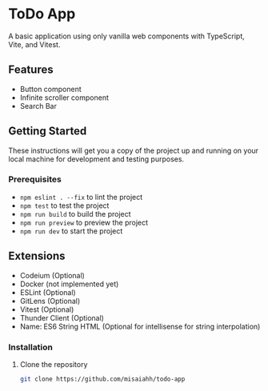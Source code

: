 # ToDo App

A basic application using only vanilla web components with TypeScript, Vite, and Vitest.

## Features

- Button component
- Infinite scroller component
- Search Bar

## Getting Started

These instructions will get you a copy of the project up and running on your local machine for development and testing purposes.

### Prerequisites

- `npm eslint . --fix` to lint the project
- `npm test` to test the project
- `npm run build` to build the project
- `npm run preview` to preview the project
- `npm run dev` to start the project

## Extensions
- Codeium (Optional)
- Docker (not implemented yet)
- ESLint (Optional)
- GitLens (Optional)
- Vitest (Optional)
- Thunder Client (Optional)
- Name: ES6 String HTML (Optional for intellisense for string interpolation)

### Installation

1. Clone the repository
   ```bash
   git clone https://github.com/misaiahh/todo-app